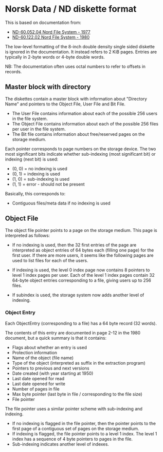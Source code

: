 Norsk Data / ND diskette format
================================

This is based on documentation from:
- [ND-60.052.04 Nord File System - 1977](http://heim.bitraf.no/tingo/files/nd/ND-60.052.04_NORD_File_System_April_1977_ocr.pdf)
- [ND-60.122.02 Nord File System - 1980](http://heim.bitraf.no/tingo/files/nd/ND-60.122.02_NORD_File_System_-_System_Documentation_January_1980_ocr.pdf)


The low-level formatting of the 8-inch double density single sided
diskette is ignored in the documentation. It instead refers to 2 KiB
pages. Entries are typically in 2-byte words or 4-byte double words.

NB: The documentation often uses octal numbers to refer to offsets in
records.

Master block with directory
----------------------

The diskettes contain a master block with information about "Directory
Name" and pointers to the Object File, User File and Bit File.

- The User File contains information about each of the possible 256
  users in the file system.
- The Object File contains information about each of the possible 256
  files per user in the file system.
- The Bit file contains information about free/reserved pages on the
  storage medium.

Each pointer corresponds to page numbers on the storage device. The
two most significant bits indicate whether sub-indexing (most
significant bit) or indexing (next bit) is used:

- (0, 0) = no indexing is used
- (0, 1) = indexing is used
- (1, 0) = sub-indexing is used
- (1, 1) = error - should not be present

Basically, this corresponds to:
- Contiguous files/meta data if no indexing is used


Object File
-----------

The object file pointer points to a page on the storage medium.
This page is interpreted as follows:

- If no indexing is used, then the 32 first entries of the page are
  interpreted as object entries of 64 bytes each (filling one page) for
  the first user. If there are more users, it seems like the following
  pages are used to list files for each of the users.

- If indexing is used, the level 0 index page now contains 8 pointers
  to level 1 index pages per user. Each of the level 1 index pages
  contain 32 64-byte object entries corresponding to a file, giving
  users up to 256 files.

- If subindex is used, the storage system now adds another level of
  indexing.

### Object Entry

Each ObjectEntry (corresponding to a file) has a 64 byte record (32 words).

The contents of this entry are documented in page 2-12 in the 1980
document, but a quick summary is that it contains:

- Flags about whether an entry is used
- Protection information
- Name of the object (file name)
- Type of the object (interpreted as suffix in the extraction program)
- Pointers to previous and next versions
- Date created (with year starting at 1950)
- Last date opened for read
- Last date opened for write
- Number of pages in file
- Max byte pointer (last byte in file / corresponding to the file size)
- File pointer

The file pointer uses a similar pointer scheme with sub-indexing and
indexing.

- If no indexing is flagged in the file pointer, then the pointer
  points to the first page of a contiguous set of pages on the storage
  medium.
- If indexing is flagged, the file pointer points to a level 1 index.
  The level 1 index has a sequence of 4 byte pointers to pages in the
  file.
- Sub-indexing indicates another level of indexes.
